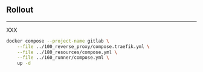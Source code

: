 ## Rollout

---

XXX

```bash
docker compose --project-name gitlab \
    --file ../100_reverse_proxy/compose.traefik.yml \
    --file ../180_resources/compose.yml \
    --file ../160_runner/compose.yml \
    up -d
```
